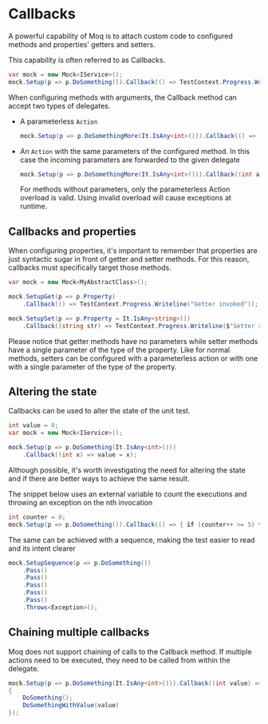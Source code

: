 # Callbacks

A powerful capability of Moq is to attach custom code to configured methods and properties' getters and setters.

This capability is often referred to as Callbacks.

```csharp
var mock = new Mock<IService>();
mock.Setup(p => p.DoSomething()).Callback(() => TestContext.Progress.Writeline("Here"));
```

When configuring methods with arguments, the Callback method can accept two types of delegates.

* A parameterless `Action`

  ```csharp
  mock.Setup(p => p.DoSomethingMore(It.IsAny<int>())).Callback(() => TestContext.Progress.Writeline($"Incoming call"));
  ```

* An `Action` with the same parameters of the configured method. In this case the incoming parameters are forwarded to the given delegate

  ```csharp
  mock.Setup(p => p.DoSomethingMore(It.IsAny<int>())).Callback((int a) => TestContext.Progress.Writeline($"Incoming call: {a}"));
  ```

  For methods without parameters, only the parameterless Action overload is valid. Using invalid overload will cause exceptions at runtime.

## Callbacks and properties

When configuring properties, it's important to remember that properties are just syntactic sugar in front of getter and setter methods. For this reason, callbacks must specifically target those methods.

```csharp
var mock = new Mock<MyAbstractClass>();

mock.SetupGet(p => p.Property)
    .Callback(() => TestContext.Progress.Writeline("Getter invoked"));

mock.SetupSet(p => p.Property = It.IsAny<string>())
    .Callback((string str) => TestContext.Progress.Writeline($"Setter received value: {str}"));
```

Please notice that getter methods have no parameters while setter methods have a single parameter of the type of the property. Like for normal methods, setters can be configured with a parameterless action or with one with a single parameter of the type of the property.

## Altering the state

Callbacks can be used to alter the state of the unit test.

```csharp
int value = 0;
var mock = new Mock<IService>();

mock.Setup(p => p.DoSomething(It.IsAny<int>()))
    .Callback((int x) => value = x);
```

Although possible, it's worth investigating the need for altering the state and if there are better ways to achieve the same result.

The snippet below uses an external variable to count the executions and throwing an exception on the nth invocation

```csharp
int counter = 0;
mock.Setup(p => p.DoSomething()).Callback(() => { if (counter++ >= 5) throw new Exception(); });
```

The same can be achieved with a sequence, making the test easier to read and its intent clearer

```csharp
mock.SetupSequence(p => p.DoSomething())
    .Pass()
    .Pass()
    .Pass()
    .Pass()
    .Pass()
    .Throws<Exception>();
```

## Chaining multiple callbacks

Moq does not support chaining of calls to the Callback method. If multiple actions need to be executed, they need to be called from within the delegate.

```csharp
mock.Setup(p => p.DoSomething(It.IsAny<int>())).Callback((int value) => 
{
    DoSomething();
    DoSomethingWithValue(value)
});
```


